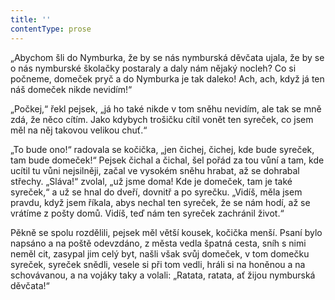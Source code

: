 ```yaml
---
title: ''
contentType: prose
---
```


„Abychom šli do Nymburka, že by se nás nymburská děvčata ujala, že by se o nás nymburské školačky postaraly a daly nám nějaký nocleh? Co si počneme, domeček pryč a do Nymburka je tak daleko! Ach, ach, když já ten náš domeček nikde nevidím!“

„Počkej,“ řekl pejsek, „já ho také nikde v tom sněhu nevidím, ale tak se mně zdá, že něco cítím. Jako kdybych trošičku cítil vonět ten syreček, co jsem měl na něj takovou velikou chuť.“

„To bude ono!“ radovala se kočička, „jen čichej, čichej, kde bude syreček, tam bude domeček!“ Pejsek čichal a čichal, šel pořád za tou vůní a tam, kde ucítil tu vůni nejsilněji, začal ve vysokém sněhu hrabat, až se dohrabal střechy. „Sláva!“ zvolal, „už jsme doma! Kde je domeček, tam je také syreček,“ a už se hnal do dveří, dovnitř a po syrečku. „Vidíš, měla jsem pravdu, když jsem říkala, abys nechal ten syreček, že se nám hodí, až se vrátíme z pošty domů. Vidíš, teď nám ten syreček zachránil život.“

Pěkně se spolu rozdělili, pejsek měl větší kousek, kočička menší. Psaní bylo napsáno a na poště odevzdáno, z města vedla špatná cesta, sníh s nimi neměl cit, zasypal jim celý byt, našli však svůj domeček, v tom domečku syreček, syreček snědli, vesele si při tom vedli, hráli si na honěnou a na schovávanou, a na vojáky taky a volali: „Ratata, ratata, ať žijou nymburská děvčata!“
